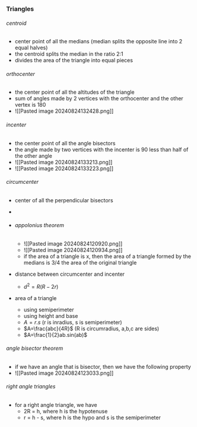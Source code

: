 ### Triangles
###### centroid
- center point of all the medians (median splits the opposite line into 2 equal halves)
- the centroid splits the median in the ratio 2:1
- divides the area of the triangle into equal pieces
###### orthocenter
- the center point of all the altitudes of the triangle
- sum of angles made by 2 vertices with the orthocenter and the other vertex is 180
- ![[Pasted image 20240824132428.png]]
###### incenter
- the center point of all the angle bisectors
- the angle made by two vertices with the incenter is 90 less than half of the other angle
- ![[Pasted image 20240824133213.png]]
- ![[Pasted image 20240824133223.png]]
###### circumcenter
- center of all the perpendicular bisectors 
- 

- ###### appolonius theorem
	- ![[Pasted image 20240824120920.png]]
	- ![[Pasted image 20240824120934.png]]
	-  if the area of a triangle is x, then the area of a triangle formed by the medians is 3/4 the area of the original triangle 
- distance between circumcenter and incenter
	- $d^2=R(R-2r)$ 
- area of a triangle
	- using semiperimeter
	- using height and base
	- $A=r.s$ (r is inradius, s is semiperimeter)
	- $A=\frac{abc}{4R}$ (R is circumradius, a,b,c are sides)
	- $A=\frac{1}{2}ab.sin(ab)$ 
###### angle bisector theorem
- if we have an angle that is bisector, then we have the following property
- ![[Pasted image 20240824123033.png]]

###### right angle triangles
- for a right angle triangle, we have 
	- 2R = h, where h is the hypotenuse
	- r = h - s, where h is the hypo and s is the semiperimeter 